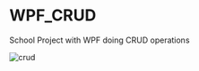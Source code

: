 # WPF_CRUD
School Project with WPF doing CRUD operations

![crud](https://user-images.githubusercontent.com/15209098/41192264-f44bae6c-6c03-11e8-85e5-eaee94b7e583.png)

